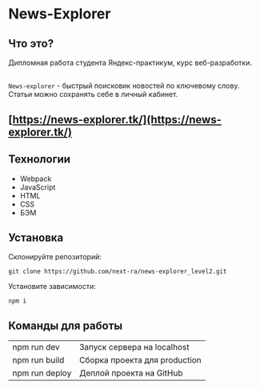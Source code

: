 # News-Explorer

## Что это?

Дипломная работа студента Яндекс-практикум, курс веб-разработки.

##

`News-explorer` - быстрый поисковик новостей по ключевому слову.
Cтатьи можно сохранять себе в личный кабинет.

## [https://news-explorer.tk/](https://news-explorer.tk/)

## Технологии

- Webpack
- JavaScript
- HTML
- CSS
- БЭМ

## Установка

Склонируйте репозиторий:

```
git clone https://github.com/next-ra/news-explorer_level2.git
```

Установите зависимости:

```
npm i
```

## Команды для работы

|                |                               |
| :------------- | :---------------------------- |
| npm run dev    | Запуск сервера на localhost   |
| npm run build  | Сборка проекта для production |
| npm run deploy | Деплой проекта на GitHub      |
